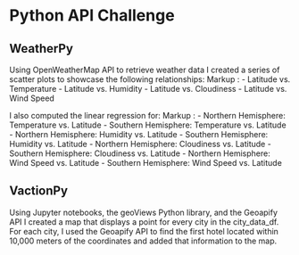 # Python API Challenge

## WeatherPy
Using OpenWeatherMap API to retrieve weather data I created a series of scatter plots to showcase the following relationships:
Markup :  - Latitude vs. Temperature
          - Latitude vs. Humidity
          - Latitude vs. Cloudiness
          - Latitude vs. Wind Speed

I also computed the linear regression for:
Markup :  - Northern Hemisphere: Temperature vs. Latitude
          - Southern Hemisphere: Temperature vs. Latitude
          - Northern Hemisphere: Humidity vs. Latitude
          - Southern Hemisphere: Humidity vs. Latitude
          - Northern Hemisphere: Cloudiness vs. Latitude
          - Southern Hemisphere: Cloudiness vs. Latitude
          - Northern Hemisphere: Wind Speed vs. Latitude
          - Southern Hemisphere: Wind Speed vs. Latitude

## VactionPy
Using Jupyter notebooks, the geoViews Python library, and the Geoapify API I created a map that displays a point for every city in the city_data_df. For each city, I used the Geoapify API to find the first hotel located within 10,000 meters of the coordinates and added that information to the map.

